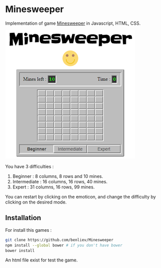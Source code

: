 # Minesweeper

Implementation of game [Minesweeper](https://en.wikipedia.org/wiki/Minesweeper_(video_game)) in Javascript, HTML, CSS.

![Minesweeper](img/Minesweeper.png)

You have 3 difficulties :

1. Beginner : 8 columns, 8 rows and 10 mines.
2. Intermediate : 16 columns, 16 rows, 40 mines.
3. Expert :  31 columns, 16 rows, 99 mines.

You can restart by clicking on the emoticon, and change the difficulty by clicking on the desired mode.

## Installation

For install this games :

 ```sh
git clone https://github.com/benliev/Minesweeper
npm install --global bower # if you don't have bower
bower install
 ```

An html file exist for test the game.